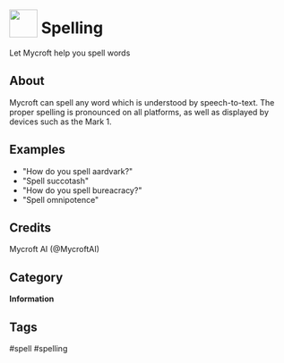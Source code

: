 # <img src='https://rawgithub.com/FortAwesome/Font-Awesome/master/advanced-options/raw-svg/solid/book-reader.svg' card_color='#22a7f0' width='50' height='50' style='vertical-align:bottom'/> Spelling
Let Mycroft help you spell words

## About 
Mycroft can spell any word which is understood by speech-to-text.  The proper spelling is pronounced on all platforms, as well as displayed by devices such as the Mark 1.

## Examples 
* "How do you spell aardvark?"
* "Spell succotash"
* "How do you spell bureacracy?"
* "Spell omnipotence"

## Credits 
Mycroft AI (@MycroftAI)

## Category
**Information**

## Tags
#spell
#spelling

